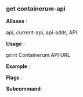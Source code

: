 
### get containerum-api

**Aliases**   :

api, current-api, api-addr, API

**Usage**     :

print Containerum API URL

**Example**   :



**Flags**     :

  

**Subcommand**:

  

